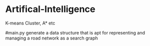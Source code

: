 # Artifical-Intelligence
K-means Cluster, A* etc

#main.py 
generate a data structure that is apt for representing and managing a road network as a search graph
